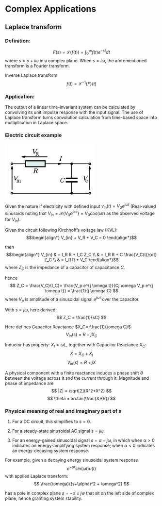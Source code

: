 # Complex Applications

## Laplace transform

### Definition:

$$
F(s)=\mathcal{L}\big(f(t)\big) = \int_0^{\infty} f(t) e^{-st} dt
$$
where $s=\sigma + i\omega$ in a complex plane. When $s=i\omega$, the aforementioned transform is a Fourier transform.

Inverse Laplace transform:
$$
f(t) = \mathcal{L}^{-1}\big\{F\big\}(t)
$$

### Application:
The output of a linear time-invariant system can be calculated by convolving its unit impulse response with the input signal. The use of Laplace transform turns convolution calculation from time-based space into multiplication in Laplace space.

### Electric circuit example

![alt text](imgs/RC_Circuit.png "RC_Circuit")

Given the nature if electricity with defined input $v_{in}(t)=V_0 e^{jωt}$ (Real-valued sinusoids noting that $V_{in} = \mathcal{R}\big\{ V_0 e^{jωt} \big\} = V_0 cos (\omega t)$ as the observed voltage for $V_{in}$).

Given the circuit following Kirchhoff’s voltage law (KVL):
$$\begin{align*}
V_{in} + V_R + V_C = 0
\end{align*}$$

then
$$\begin{align*}
V_{in} 
& = I_R R + I_C Z_C \\
& = I_R R + C \frac{V_C(t)}{dt} Z_C \\
& = I_R R + V_C
\end{align*}$$
where $Z_C$ is the impedance of a capacitor of capacitance $C$.

hence
$$
Z_C = \frac{V_C}{I_C}= \frac{V_p e^{j \omega t}}{Cj \omega V_p e^{j \omega t}}
= \frac{1}{j \omega C}
$$
where $V_p$ is amplitude of a sinusoidal signal $e^{j \omega t}$ over the capacitor.

With $s=j\omega$, here derived:
$$
Z_C = \frac{1}{sC}
$$

Here defines Capacitor Reactance $X_C=-\frac{1}{\omega C}$:
$$
V_{in}(s) = R + jX_C
$$

Inductor has property: $X_I = \omega L$, together with Capacitor Reactance $X_C$:
$$
X = X_C + X_I
$$
$$
V_{in}(s) = R + jX
$$

A physical component with a finite reactance induces a phase shift $\theta$ between the voltage across it and the current through it. Magnitude and phase of impedance are
$$
|Z| = \sqrt[2]{R^2+X^2}
$$
$$
\theta = arctan(\frac{X}{R})
$$

### Physical meaning of real and imaginary part of $s$

1. For a DC circuit, this simplifies to $s = 0$. 

2. For a steady-state sinusoidal AC signal $s = j \omega$. 

3. For an energy-gained sinusoidal signal $s = \alpha + j \omega$, in which when $\alpha > 0$ indicates an energy-amplifying system response; when $\alpha < 0$ indicates an energy-decaying system response.

For example, given a decaying energy sinusoidal system response 
$$
e^{- \alpha t}sin(\omega t) u(t)
$$
with applied Laplace transform:
$$
\frac{\omega}{(s+\alpha)^2 + \omega^2}
$$

has a pole in complex plane $s=-\alpha \pm jw$ that sit on the left side of complex plane, hence granting system stability.